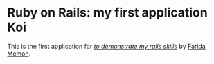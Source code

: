 # Ruby on Rails: my first application Koi

This is the first application for
[*to demonstrate my rails skills*](http://herokuapp.com/)
by [Farida Memon](http://bestwhich.com/).